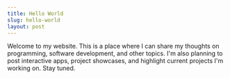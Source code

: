```yaml
---
title: Hello World
slug: hello-world
layout: post
---
```


Welcome to my website. This is a place where I can share my thoughts on
programming, software development, and other topics. I'm also planning to post
interactive apps, project showcases, and highlight current projects I'm working
on. Stay tuned.

